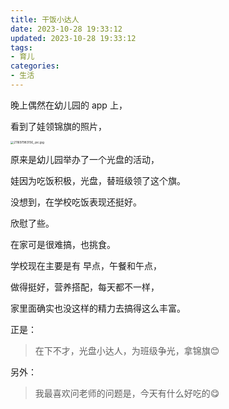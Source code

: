 ```yaml
---
title: 干饭小达人
date: 2023-10-28 19:33:12
updated: 2023-10-28 19:33:12
tags:
- 育儿
categories:
- 生活
---
```


晚上偶然在幼儿园的 app 上，

看到了娃领锦旗的照片，

<img src="https://s2.loli.net/2023/10/28/1Mi2d6rgvLj9KWQ.jpg" alt="211697983156_.pic.jpg" style="zoom:33%;" />

原来是幼儿园举办了一个光盘的活动，

娃因为吃饭积极，光盘，替班级领了这个旗。

没想到，在学校吃饭表现还挺好。

欣慰了些。

在家可是很难搞，也挑食。

学校现在主要是有 早点，午餐和午点，

做得挺好，营养搭配，每天都不一样，

家里面确实也没这样的精力去搞得这么丰富。

正是：

> 在下不才，光盘小达人，为班级争光，拿锦旗😊

另外：

> 我最喜欢问老师的问题是，今天有什么好吃的😋
